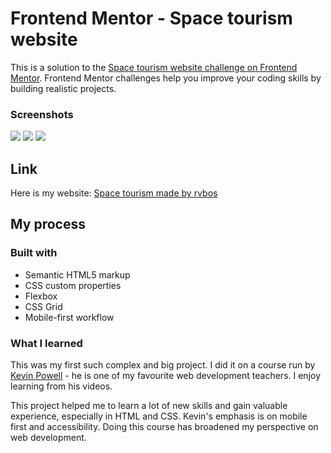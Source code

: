 # Frontend Mentor - Space tourism website

This is a solution to the [Space tourism website challenge on Frontend Mentor](https://www.frontendmentor.io/challenges/space-tourism-multipage-website-gRWj1URZ3). Frontend Mentor challenges help you improve your coding skills by building realistic projects.

### Screenshots

![](https://user-images.githubusercontent.com/115529749/220449985-defbef02-b333-42ff-82fd-8c564b50cc73.png)
![](https://user-images.githubusercontent.com/115529749/220450019-1781574f-d536-4f9a-8c29-46ea44a83550.png)
![](https://user-images.githubusercontent.com/115529749/220450022-c77bd5c3-6ee2-411e-aea4-d9ed1728bae0.png)

## Link
Here is my website: [Space tourism made by rvbos](https://rvbos.github.io/space-tourism/)


## My process

### Built with

- Semantic HTML5 markup
- CSS custom properties
- Flexbox
- CSS Grid
- Mobile-first workflow

### What I learned

This was my first such complex and big project. I did it on a course run by [Kevin Powell](https://www.youtube.com/@KevinPowell) - he is one of my favourite web development teachers. I enjoy learning from his videos.

This project helped me to learn a lot of new skills and gain valuable experience, especially in HTML and CSS. Kevin's emphasis is on mobile first and accessibility. Doing this course has broadened my perspective on web development.
